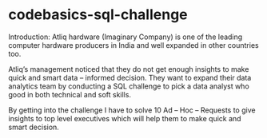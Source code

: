 # codebasics-sql-challenge

Introduction:
Atliq hardware (Imaginary Company) is one of the leading computer hardware producers in India and well expanded in other countries too.

Atliq’s management noticed that they do not get enough insights to make quick and smart data – informed decision. They want to expand their data analytics team by conducting a SQL challenge to pick a data analyst who good in both technical and soft skills.

By getting into the challenge I have to solve 10 Ad – Hoc – Requests to give insights to top level executives which will help them to make quick and smart decision.





